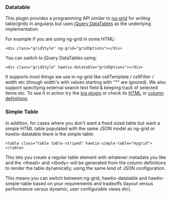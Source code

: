 ### Datatable

This plugin provides a programming API similar to [ng-grid](http://angular-ui.github.com/ng-grid/) for writing table/grids in angularjs but uses [jQuery DataTables](http://datatables.net/) as the underlying implementation.

For example if you are using ng-grid in some HTML:

    <div class="gridStyle" ng-grid="gridOptions"></div>

You can switch to jQuery DataTables using:

    <div class="gridStyle" hawtio-datatable="gridOptions"></div>

It supports most things we use in ng-grid like cellTemplate / cellFilter / width etc (though width's with values starting with "*" are ignored). We also support specifying external search text field & keeping track of selected items etc. To see it in action try the [log plugin](http://hawt.io/plugins/logs/) or check its [HTML](https://github.com/hawtio/hawtio/blob/master/hawtio-web/src/main/webapp/app/log/html/logs.html#L47) or [column definitions](https://github.com/hawtio/hawtio/blob/master/hawtio-web/src/main/webapp/app/log/js/logs.ts#L64)

### Simple Table

In addition, for cases where you don't want a fixed sized table but want a simple HTML table populated with the same JSON model as ng-grid or hawtio-datatable there is the simple table:

    <table class="table table-striped" hawtio-simple-table="mygrid"></table>

This lets you create a regular table element with whatever metadata you like and the &lt;thead&gt; and &lt;tbody&gt; will be generated from the column definitions to render the table dynamically; using the same kind of JSON configuration.

This means you can switch between ng-grid, hawtio-datatable and hawtio-simple-table based on your requirements and tradeoffs (layout versus performance versus dynamic, user configurable views etc).
